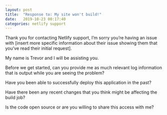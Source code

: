 ```yaml
---
layout: post
title:  "Response to: My site won't build!"
date:   2019-10-23 00:17:40
categories: netlify support
---
```

Thank you for contacting Netlify support, I’m sorry you’re having an issue with [insert more specific information about their issue showing them that you’ve read their initial request].

My name is Trevor and I will be assisting you. 

Before we get started, can you provide me as much relevant log information that is output while you are seeing the problem? 

Have you been able to successfully deploy this application in the past?

Have there been any recent changes that you think might be affecting the build job? 

Is the code open source or are you willing to share this access with me?
